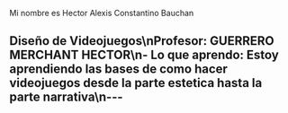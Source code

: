 Mi nombre es Hector Alexis Constantino Bauchan

## Diseño de Videojuegos\nProfesor: GUERRERO MERCHANT HECTOR\n- Lo que aprendo: Estoy aprendiendo las bases de como hacer videojuegos desde la parte estetica hasta la parte narrativa\n---
